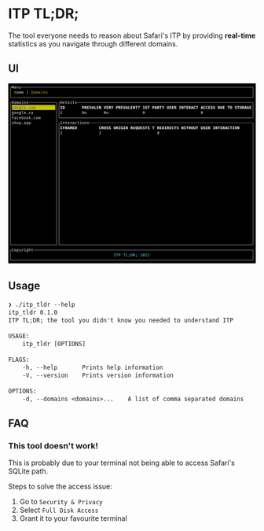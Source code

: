 # ITP TL;DR;

The tool everyone needs to reason about Safari's ITP by providing
**real-time** statistics as you navigate through different domains.

## UI

![itp_tldr_ui](/images/ui.png?raw=true "usage")

## Usage

```
❯ ./itp_tldr --help
itp_tldr 0.1.0
ITP TL;DR; the tool you didn't know you needed to understand ITP

USAGE:
    itp_tldr [OPTIONS]

FLAGS:
    -h, --help       Prints help information
    -V, --version    Prints version information

OPTIONS:
    -d, --domains <domains>...    A list of comma separated domains
```

## FAQ

### This tool doesn't work!

This is probably due to your terminal not being able to access Safari's SQLite
path.

Steps to solve the access issue:

1. Go to `Security & Privacy`
2. Select `Full Disk Access`
3. Grant it to your favourite terminal
